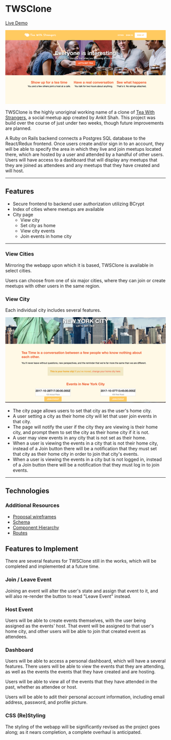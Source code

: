 # TWSClone

[Live Demo](https://twsclone.herokuapp.com/)

![Home Page](app/assets/images/homepage.png)

TWSClone is the highly unoriginal working name of a clone of [Tea With Strangers](https://teawithstrangers.com), a social meetup app created by Ankit Shah. This project was build over the course of just under two weeks, though future improvements are planned.

A Ruby on Rails backend connects a Postgres SQL database to the React/Redux frontend. Once users create and/or sign in to an account, they will be able to specify the area in which they live and join meetups located there, which are hosted by a user and attended by a handful of other users. Users will have access to a dashboard that will display any meetups that they are joined as attendees and any meetups that they have created and will host.

---

## Features

* Secure frontend to backend user authorization utilizing BCrypt
* Index of cities where meetups are available
* City page
  * View city
  * Set city as home
  * View city events
  * Join events in home city

---

### View Cities

Mirroring the webapp upon which it is based, TWSClone is available in select cities.

Users can choose from one of six major cities, where they can join or create meetups with other users in the same region.

### View City

Each individual city includes several features.

![City](app/assets/images/events.png)

* The city page allows users to set that city as the user's home city.
* A user setting a city as their home city will let that user join events in that city.
* The page will notify the user if the city they are viewing is their home city, and prompt them to set the city as their home city if it is not.
* A user may view events in any city that is not set as their home.
* When a user is viewing the events in a city that is not their home city, instead of a Join button there will be a notification that they must set that city as their home city in order to join that city's events.
* When a user is viewing the events in a city but is not logged in, instead of a Join button there will be a notification that they must log in to join events.

---

## Technologies

### Additional Resources

* [Proposal wireframes](https://github.com/jbieze/twsclone/wiki/Wireframes)
* [Schema](https://github.com/jbieze/twsclone/wiki/Schema)
* [Component Hierarchy](https://github.com/jbieze/twsclone/wiki/Component-Hierarchy)
* [Routes](https://github.com/jbieze/twsclone/wiki/Routes)

## Features to Implement

There are several features for TWSClone still in the works, which will be completed and implemented at a future time.

### Join / Leave Event

Joining an event will alter the user's state and assign that event to it, and will also re-render the button to read "Leave Event" instead.

### Host Event

Users will be able to create events themselves, with the user being assigned as the events' host. That event will be assigned to that user's home city, and other users will be able to join that created event as attendees.

### Dashboard

Users will be able to access a personal dashboard, which will have a several features. There users will be able to view the events that they are attending, as well as the events the events that they have created and are hosting.

Users will be able to view all of the events that they have attended in the past, whether as attendee or host.

Users will be able to adit their personal account information, including email address, password, and profile picture.

### CSS (Re)Styling

The styling of the webapp will be significantly revised as the project goes along; as it nears completion, a complete overhaul is anticipated.
